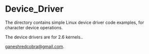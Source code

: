 Device_Driver
=============
The directory contains simple Linux device driver code examples, for character device operations. 

The device drivers are for 2.6 kernels..

ganeshredcobra@gmail.com.
